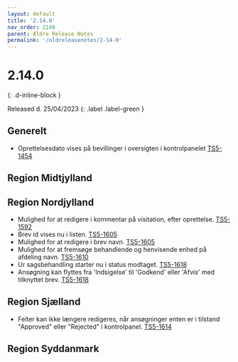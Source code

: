 ```yaml
---
layout: default
title: '2.14.0'
nav_order: 2140
parent: Ældre Release Notes
permalink: '/oldreleasenotes/2-14-0'
---
```


# 2.14.0
{: .d-inline-block }

Released d. 25/04/2023
{: .label .label-green }

## Generelt
- Oprettelsesdato vises på bevillinger i oversigten i kontrolpanelet  [TS5-1454](https://sd.trifork.com/browse/TS5-1454)

## Region Midtjylland

## Region Nordjylland
- Mulighed for at redigere i kommentar på visitation, efter oprettelse. [TS5-1592](https://sd.trifork.com/browse/TS5-1592)
- Brev id vises nu i listen. [TS5-1605](https://sd.trifork.com/browse/TS5-1605)
- Mulighed for at redigere i brev navn. [TS5-1605](https://sd.trifork.com/browse/TS5-1605)
- Mulighed for at fremsøge behandlende og henvisende enhed på afdeling navn. [TS5-1610](https://sd.trifork.com/browse/TS5-1610)
- Ur sagsbehandling starter nu i status modtaget. [TS5-1618](https://sd.trifork.com/browse/TS5-1618)
- Ansøgning kan flyttes fra 'Indsigelse' til 'Godkend' eller 'Afvis' med tilknyttet brev. [TS5-1618](https://sd.trifork.com/browse/TS5-1603)

## Region Sjælland
- Felter kan ikke længere redigeres, når ansøgninger enten er i tilstand "Approved" eller "Rejected" i kontrolpanel. [TS5-1614](https://sd.trifork.com/browse/TS5-1614)
 
## Region Syddanmark

